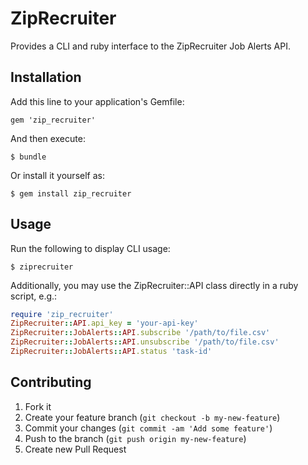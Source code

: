 # ZipRecruiter

Provides a CLI and ruby interface to the ZipRecruiter Job Alerts API.

## Installation

Add this line to your application's Gemfile:

    gem 'zip_recruiter'

And then execute:

    $ bundle

Or install it yourself as:

    $ gem install zip_recruiter

## Usage

Run the following to display CLI usage:

    $ ziprecruiter

Additionally, you may use the ZipRecruiter::API class directly in a ruby
script, e.g.:

```ruby
require 'zip_recruiter'
ZipRecruiter::API.api_key = 'your-api-key'
ZipRecruiter::JobAlerts::API.subscribe '/path/to/file.csv'
ZipRecruiter::JobAlerts::API.unsubscribe '/path/to/file.csv'
ZipRecruiter::JobAlerts::API.status 'task-id'
```

## Contributing

1. Fork it
2. Create your feature branch (`git checkout -b my-new-feature`)
3. Commit your changes (`git commit -am 'Add some feature'`)
4. Push to the branch (`git push origin my-new-feature`)
5. Create new Pull Request

